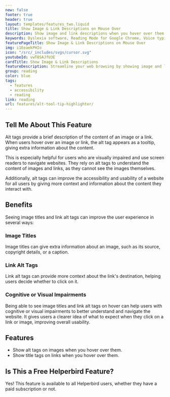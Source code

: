 ```yaml
---
new: false
footer: true
header: true
layout: templates/features_two.liquid
title: Show Image & Link Descriptions on Mouse Over
description: Show image and link descriptions when you hover over them with Helperbird on any website or PDF. Available as an extension on Chrome, Edge, Firefox, iPad, and iPhone.
keywords: Dyslexia software, Reading Mode for Google Chrome, Voice typing for Chrome, Text to speech for Chrome, text reader, Immersive Reader, dyslexia fonts, accessibility software, dyslexia software, Helperbird for Edge, Helperbird for Firefox, Helperbird for Chrome, Opendyslexic for Chrome, OpenDyslexic
featurePageTitle: Show Image & Link Descriptions on Mouse Over
img: i1EeaekPHIo
icon: "/src/_includes/svgs/cursor.svg"
youtubeId: vwT8SAJfU3E
cardTitle: Show Image & Link Descriptions
featureDescription: Streamline your web browsing by showing image and link descriptions when you hover over them with Helperbird on any website or PDF. Gain quick insights into content by hovering over images and links.
group: reading
color: blue
tags:
  - features
  - accessibility
  - reading
link: reading
url: features/alt-tool-tip-highlighter/
---
```


## Tell Me About This Feature

Alt tags provide a brief description of the content of an image or a link. When users hover over an image or link, the alt tag appears as a tooltip, giving extra information about the content.

This is especially helpful for users who are visually impaired and use screen readers to navigate websites. They rely on alt tags to understand the content of images and links, as they cannot see the images themselves.

Additionally, alt tags can improve the accessibility and usability of a website for all users by giving more context and information about the content they interact with.

## Benefits

Seeing image titles and link alt tags can improve the user experience in several ways:

### Image Titles
Image titles can give extra information about an image, such as its source, copyright details, or a caption.

### Link Alt Tags
Link alt tags can provide more context about the link's destination, helping users decide whether to click on it.

### Cognitive or Visual Impairments
Being able to see image titles and link alt tags on hover can help users with cognitive or visual impairments to better understand and navigate the website. It gives users a clearer idea of what to expect when they click on a link or image, improving overall usability.

## Features

- Show alt tags on images when you hover over them.
- Show title tags on links when you hover over them.

## Is This a Free Helperbird Feature?

Yes! This feature is available to all Helperbird users, whether they have a paid subscription or not.
